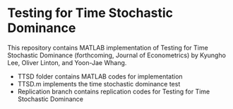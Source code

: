 # Testing for Time Stochastic Dominance

This repository contains MATLAB implementation of Testing for Time Stochastic Dominance (forthcoming, Journal of Econometrics) by Kyungho Lee, Oliver Linton, and Yoon-Jae Whang.

- TTSD folder contains MATLAB codes for implementation
- TTSD.m implements the time stochastic dominance test
- Replication branch contains replication codes for Testing for Time Stochastic Dominance
